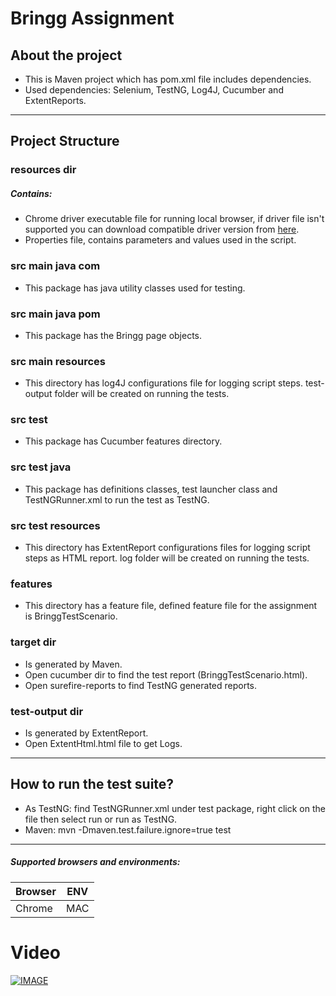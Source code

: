 # Bringg Assignment
## About the project
* This is Maven project which has pom.xml file includes dependencies.
* Used dependencies: Selenium, TestNG, Log4J, Cucumber and ExtentReports.
---
## Project Structure
### resources dir
##### Contains:
* Chrome driver executable file for running local browser, if driver file isn't supported you can download compatible driver version from [here](https://chromedriver.chromium.org/downloads).
* Properties file, contains parameters and values used in the script.
### src main java com
* This package has java utility classes used for testing.
### src main java pom
* This package has the Bringg page objects.
### src main resources
* This directory has log4J configurations file for logging script steps. test-output folder will be created on running the tests.
### src test
* This package has Cucumber features directory.
### src test java
* This package has definitions classes, test launcher class and TestNGRunner.xml to run the test as TestNG.
### src test resources
* This directory has ExtentReport configurations files for logging script steps as HTML report. log folder will be created on running the tests.
### features
* This directory has a feature file, defined feature file for the assignment is BringgTestScenario.
### target dir
* Is generated by Maven.
* Open cucumber dir to find the test report (BringgTestScenario.html).
* Open surefire-reports to find TestNG generated reports.
### test-output dir
* Is generated by ExtentReport.
* Open ExtentHtml.html file to get Logs.
---
## How to run the test suite?
* As TestNG: find TestNGRunner.xml under test package, right click on the file then select run or run as TestNG.
* Maven: mvn -Dmaven.test.failure.ignore=true test
---
##### Supported browsers and environments:
| Browser        | ENV            |
| ---------------|:--------------:|
|Chrome          |MAC             |

# Video
[![IMAGE](http://img.youtube.com/vi/idFOIuyOaLY/0.jpg)](https://www.youtube.com/embed/idFOIuyOaLY)
